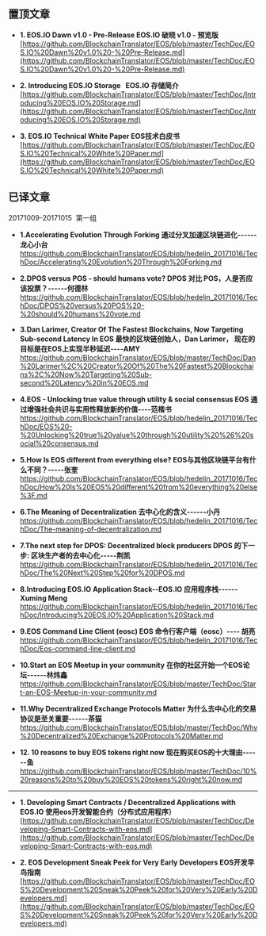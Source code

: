 
置顶文章
-------------------------------

- **1. EOS.IO Dawn v1.0 - Pre-Release    EOS.IO 破晓 v1.0 - 预览版**  
[https://github.com/BlockchainTranslator/EOS/blob/master/TechDoc/EOS.IO%20Dawn%20v1.0%20-%20Pre-Release.md](https://github.com/BlockchainTranslator/EOS/blob/master/TechDoc/EOS.IO%20Dawn%20v1.0%20-%20Pre-Release.md)

- **2. Introducing EOS.IO Storage    EOS.IO 存储简介**  
[https://github.com/BlockchainTranslator/EOS/blob/master/TechDoc/Introducing%20EOS.IO%20Storage.md](https://github.com/BlockchainTranslator/EOS/blob/master/TechDoc/Introducing%20EOS.IO%20Storage.md)

- **3. EOS.IO Technical White Paper EOS技术白皮书**  
[https://github.com/BlockchainTranslator/EOS/blob/master/TechDoc/EOS.IO%20Technical%20White%20Paper.md](https://github.com/BlockchainTranslator/EOS/blob/master/TechDoc/EOS.IO%20Technical%20White%20Paper.md)

已译文章
----------------------------------------

20171009-20171015  第一组

- **1.Accelerating Evolution Through Forking 通过分叉加速区块链进化------龙心小台**
https://github.com/BlockchainTranslator/EOS/blob/hedelin_20171016/TechDoc/Accelerating%20Evolution%20Through%20Forking.md

- **2.DPOS versus POS - should humans vote? DPOS 对比 POS，人是否应该投票？------何德林**
https://github.com/BlockchainTranslator/EOS/blob/hedelin_20171016/TechDoc/DPOS%20versus%20POS%20-%20should%20humans%20vote.md

- **3.Dan Larimer, Creator Of The Fastest Blockchains, Now Targeting Sub-second Latency In EOS 最快的区块链创始人，Dan Larimer， 现在的目标是在EOS上实现半秒延迟----AMY**
https://github.com/BlockchainTranslator/EOS/blob/master/TechDoc/Dan%20Larimer%2C%20Creator%20Of%20The%20Fastest%20Blockchains%2C%20Now%20Targeting%20Sub-second%20Latency%20In%20EOS.md

- **4.EOS - Unlocking true value through utility & social consensus EOS 通过增强社会共识与实用性释放新的价值----范楷书**
https://github.com/BlockchainTranslator/EOS/blob/hedelin_20171016/TechDoc/EOS%20-%20Unlocking%20true%20value%20through%20utility%20%26%20social%20consensus.md

- **5.How Is EOS different from everything else?  EOS与其他区块链平台有什么不同？-----张奎**
https://github.com/BlockchainTranslator/EOS/blob/hedelin_20171016/TechDoc/How%20Is%20EOS%20different%20from%20everything%20else%3F.md

- **6.The Meaning of Decentralization  去中心化的含义------小丹**
https://github.com/BlockchainTranslator/EOS/blob/hedelin_20171016/TechDoc/The-meaning-of-decentralization.md

- **7.The next step for DPOS: Decentralized block producers  DPOS 的下一步: 区块生产者的去中心化-----荆凯**
https://github.com/BlockchainTranslator/EOS/blob/hedelin_20171016/TechDoc/The%20Next%20Step%20for%20DPOS.md

- **8.Introducing EOS.IO Application Stack--EOS.IO 应用程序栈------ Xuming Meng**
https://github.com/BlockchainTranslator/EOS/blob/hedelin_20171016/TechDoc/Introducing%20EOS.IO%20Application%20Stack.md

- **9.EOS Command Line Client (eosc) EOS 命令行客户端（eosc）---- 胡亮**
https://github.com/BlockchainTranslator/EOS/blob/hedelin_20171016/TechDoc/Eos-command-line-client.md

- **10.Start an EOS Meetup in your community 在你的社区开始一个EOS论坛------林炜鑫**
https://github.com/BlockchainTranslator/EOS/blob/master/TechDoc/Start-an-EOS-Meetup-in-your-community.md

- **11.Why Decentralized Exchange Protocols Matter 为什么去中心化的交易协议是至关重要------茶猫**
https://github.com/BlockchainTranslator/EOS/blob/master/TechDoc/Why%20Decentralized%20Exchange%20Protocols%20Matter.md

- **12. 10 reasons to buy EOS tokens right now 现在购买EOS的十大理由------鱼**
https://github.com/BlockchainTranslator/EOS/blob/master/TechDoc/10%20reasons%20to%20buy%20EOS%20tokens%20right%20now.md

-------------------------------
- **1. Developing Smart Contracts / Decentralized Applications with EOS.IO 使用eos开发智能合约（分布式应用程序）**  
[https://github.com/BlockchainTranslator/EOS/blob/master/TechDoc/Developing-Smart-Contracts-with-eos.md](https://github.com/BlockchainTranslator/EOS/blob/master/TechDoc/Developing-Smart-Contracts-with-eos.md)

- **2. EOS Development Sneak Peek for Very Early Developers EOS开发早鸟指南**  
[https://github.com/BlockchainTranslator/EOS/blob/master/TechDoc/EOS%20Development%20Sneak%20Peek%20for%20Very%20Early%20Developers.md](https://github.com/BlockchainTranslator/EOS/blob/master/TechDoc/EOS%20Development%20Sneak%20Peek%20for%20Very%20Early%20Developers.md)


